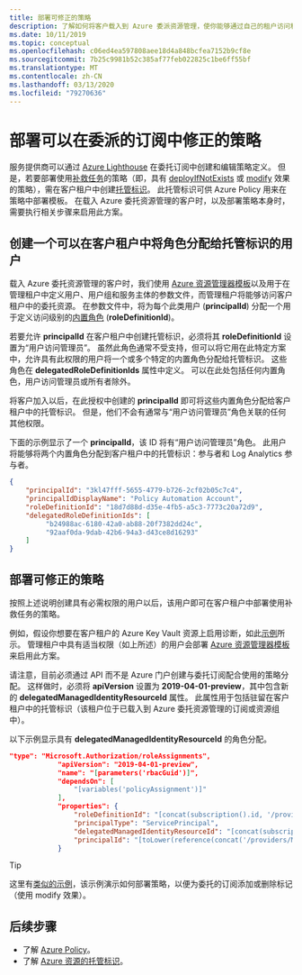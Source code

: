 ```yaml
---
title: 部署可修正的策略
description: 了解如何将客户载入到 Azure 委派资源管理，使你能够通过自己的租户访问和管理其资源。
ms.date: 10/11/2019
ms.topic: conceptual
ms.openlocfilehash: c06ed4ea597808aee18d4a848bcfea7152b9cf8e
ms.sourcegitcommit: 7b25c9981b52c385af77feb022825c1be6ff55bf
ms.translationtype: MT
ms.contentlocale: zh-CN
ms.lasthandoff: 03/13/2020
ms.locfileid: "79270636"
---
```

# <a name="deploy-a-policy-that-can-be-remediated-within-a-delegated-subscription"></a>部署可以在委派的订阅中修正的策略

服务提供商可以通过 [Azure Lighthouse](../overview.md) 在委托订阅中创建和编辑策略定义。 但是，若要部署使用[补救任务](../../governance/policy/how-to/remediate-resources.md)的策略（即，具有 [deployIfNotExists](../../governance/policy/concepts/effects.md#deployifnotexists) 或 [modify](../../governance/policy/concepts/effects.md#modify) 效果的策略），需在客户租户中创建[托管标识](../../active-directory/managed-identities-azure-resources/overview.md)。 此托管标识可供 Azure Policy 用来在策略中部署模板。 在载入 Azure 委托资源管理的客户时，以及部署策略本身时，需要执行相关步骤来启用此方案。

## <a name="create-a-user-who-can-assign-roles-to-a-managed-identity-in-the-customer-tenant"></a>创建一个可以在客户租户中将角色分配给托管标识的用户

载入 Azure 委托资源管理的客户时，我们使用 [Azure 资源管理器模板](onboard-customer.md#create-an-azure-resource-manager-template)以及用于在管理租户中定义用户、用户组和服务主体的参数文件，而管理租户将能够访问客户租户中的委托资源。 在参数文件中，将为每个此类用户 (**principalId**) 分配一个用于定义访问级别的[内置角色](../../role-based-access-control/built-in-roles.md) (**roleDefinitionId**)。

若要允许 **principalId** 在客户租户中创建托管标识，必须将其 **roleDefinitionId** 设置为“用户访问管理员”。 虽然此角色通常不受支持，但可以将它用在此特定方案中，允许具有此权限的用户将一个或多个特定的内置角色分配给托管标识。 这些角色在 **delegatedRoleDefinitionIds** 属性中定义。 可以在此处包括任何内置角色，用户访问管理员或所有者除外。

将客户加入以后，在此授权中创建的 **principalId** 即可将这些内置角色分配给客户租户中的托管标识。 但是，他们不会有通常与“用户访问管理员”角色关联的任何其他权限。

下面的示例显示了一个 **principalId**，该 ID 将有“用户访问管理员”角色。 此用户将能够将两个内置角色分配到客户租户中的托管标识：参与者和 Log Analytics 参与者。

```json
{
    "principalId": "3kl47fff-5655-4779-b726-2cf02b05c7c4",
    "principalIdDisplayName": "Policy Automation Account",
    "roleDefinitionId": "18d7d88d-d35e-4fb5-a5c3-7773c20a72d9",
    "delegatedRoleDefinitionIds": [
         "b24988ac-6180-42a0-ab88-20f7382dd24c",
         "92aaf0da-9dab-42b6-94a3-d43ce8d16293"
    ]
}
```

## <a name="deploy-policies-that-can-be-remediated"></a>部署可修正的策略

按照上述说明创建具有必需权限的用户以后，该用户即可在客户租户中部署使用补救任务的策略。

例如，假设你想要在客户租户的 Azure Key Vault 资源上启用诊断，如此[示例](https://github.com/Azure/Azure-Lighthouse-samples/tree/master/Azure-Delegated-Resource-Management/templates/policy-enforce-keyvault-monitoring)所示。 管理租户中具有适当权限（如上所述）的用户会部署 [Azure 资源管理器模板](https://github.com/Azure/Azure-Lighthouse-samples/blob/master/Azure-Delegated-Resource-Management/templates/policy-enforce-keyvault-monitoring/enforceAzureMonitoredKeyVault.json)来启用此方案。

请注意，目前必须通过 API 而不是 Azure 门户创建与委托订阅配合使用的策略分配。 这样做时，必须将 **apiVersion** 设置为 **2019-04-01-preview**，其中包含新的 **delegatedManagedIdentityResourceId** 属性。 此属性用于包括驻留在客户租户中的托管标识（该租户位于已载入到 Azure 委托资源管理的订阅或资源组中）。

以下示例显示具有 **delegatedManagedIdentityResourceId** 的角色分配。

```json
"type": "Microsoft.Authorization/roleAssignments",
            "apiVersion": "2019-04-01-preview",
            "name": "[parameters('rbacGuid')]",
            "dependsOn": [
                "[variables('policyAssignment')]"
            ],
            "properties": {
                "roleDefinitionId": "[concat(subscription().id, '/providers/Microsoft.Authorization/roleDefinitions/', variables('rbacContributor'))]",
                "principalType": "ServicePrincipal",
                "delegatedManagedIdentityResourceId": "[concat(subscription().id, '/providers/Microsoft.Authorization/policyAssignments/', variables('policyAssignment'))]",
                "principalId": "[toLower(reference(concat('/providers/Microsoft.Authorization/policyAssignments/', variables('policyAssignment')), '2018-05-01', 'Full' ).identity.principalId)]"
            }
```

> [!TIP]
> 这里有[类似的示例](https://github.com/Azure/Azure-Lighthouse-samples/tree/master/Azure-Delegated-Resource-Management/templates/policy-add-or-replace-tag)，该示例演示如何部署策略，以便为委托的订阅添加或删除标记（使用 modify 效果）。

## <a name="next-steps"></a>后续步骤

- 了解 [Azure Policy](../../governance/policy/index.yml)。
- 了解 [Azure 资源的托管标识](../../active-directory/managed-identities-azure-resources/overview.md)。
